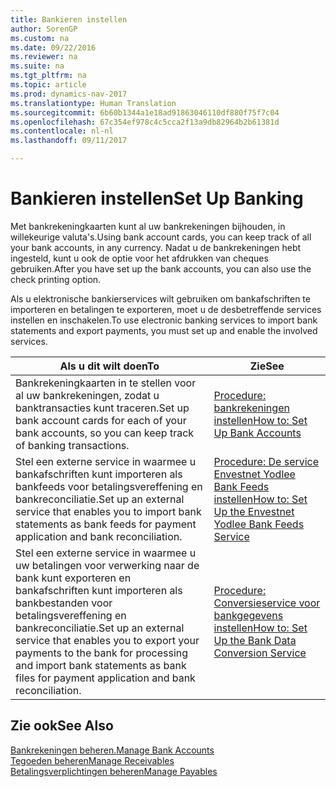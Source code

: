 ```yaml
---
title: Bankieren instellen
author: SorenGP
ms.custom: na
ms.date: 09/22/2016
ms.reviewer: na
ms.suite: na
ms.tgt_pltfrm: na
ms.topic: article
ms.prod: dynamics-nav-2017
ms.translationtype: Human Translation
ms.sourcegitcommit: 6b60b1344a1e18ad91863046110df880f75f7c04
ms.openlocfilehash: 67c354ef978c4c5cca2f13a9db82964b2b61381d
ms.contentlocale: nl-nl
ms.lasthandoff: 09/11/2017

---
```


# <a name="set-up-banking"></a><span data-ttu-id="1c84b-102">Bankieren instellen</span><span class="sxs-lookup"><span data-stu-id="1c84b-102">Set Up Banking</span></span>

<span data-ttu-id="1c84b-103">Met bankrekeningkaarten kunt al uw bankrekeningen bijhouden, in willekeurige valuta's.</span><span class="sxs-lookup"><span data-stu-id="1c84b-103">Using bank account cards, you can keep track of all your bank accounts, in any currency.</span></span> <span data-ttu-id="1c84b-104">Nadat u de bankrekeningen hebt ingesteld, kunt u ook de optie voor het afdrukken van cheques gebruiken.</span><span class="sxs-lookup"><span data-stu-id="1c84b-104">After you have set up the bank accounts, you can also use the check printing option.</span></span>

<span data-ttu-id="1c84b-105">Als u elektronische bankierservices wilt gebruiken om bankafschriften te importeren en betalingen te exporteren, moet u de desbetreffende services instellen en inschakelen.</span><span class="sxs-lookup"><span data-stu-id="1c84b-105">To use electronic banking services to import bank statements and  export payments, you must set up and enable the involved services.</span></span>

|<span data-ttu-id="1c84b-106">Als u dit wilt doen</span><span class="sxs-lookup"><span data-stu-id="1c84b-106">To</span></span> |<span data-ttu-id="1c84b-107">Zie</span><span class="sxs-lookup"><span data-stu-id="1c84b-107">See</span></span> |
|---|----|
|<span data-ttu-id="1c84b-108">Bankrekeningkaarten in te stellen voor al uw bankrekeningen, zodat u banktransacties kunt traceren.</span><span class="sxs-lookup"><span data-stu-id="1c84b-108">Set up bank account cards for each of your bank accounts, so you can keep track of banking transactions.</span></span>|[<span data-ttu-id="1c84b-109">Procedure: bankrekeningen instellen</span><span class="sxs-lookup"><span data-stu-id="1c84b-109">How to: Set Up Bank Accounts</span></span>](bank-how-setup-bank-accounts.md)|
|<span data-ttu-id="1c84b-110">Stel een externe service in waarmee u bankafschriften kunt importeren als bankfeeds voor betalingsvereffening en bankreconciliatie.</span><span class="sxs-lookup"><span data-stu-id="1c84b-110">Set up an external service that enables you to import bank statements as bank feeds for payment application and bank reconciliation.</span></span>|[<span data-ttu-id="1c84b-111">Procedure: De service Envestnet Yodlee Bank Feeds instellen</span><span class="sxs-lookup"><span data-stu-id="1c84b-111">How to: Set Up the Envestnet Yodlee Bank Feeds Service</span></span>](bank-how-setup-bank-statement-service.md)|
|<span data-ttu-id="1c84b-112">Stel een externe service in waarmee u uw betalingen voor verwerking naar de bank kunt exporteren en bankafschriften kunt importeren als bankbestanden voor betalingsvereffening en bankreconciliatie.</span><span class="sxs-lookup"><span data-stu-id="1c84b-112">Set up an external service that enables you to export your payments to the bank for processing  and import bank statements as bank files for payment application and bank reconciliation.</span></span>|[<span data-ttu-id="1c84b-113">Procedure: Conversieservice voor bankgegevens instellen</span><span class="sxs-lookup"><span data-stu-id="1c84b-113">How to: Set Up the Bank Data Conversion Service</span></span>](bank-how-setup-bank-data-conversion-service.md)|

## <a name="see-also"></a><span data-ttu-id="1c84b-114">Zie ook</span><span class="sxs-lookup"><span data-stu-id="1c84b-114">See Also</span></span>
[<span data-ttu-id="1c84b-115">Bankrekeningen beheren.</span><span class="sxs-lookup"><span data-stu-id="1c84b-115">Manage Bank Accounts</span></span>](bank-manage-bank-accounts.md)  
[<span data-ttu-id="1c84b-116">Tegoeden beheren</span><span class="sxs-lookup"><span data-stu-id="1c84b-116">Manage Receivables</span></span>](receivables-manage-receivables.md)  
[<span data-ttu-id="1c84b-117">Betalingsverplichtingen beheren</span><span class="sxs-lookup"><span data-stu-id="1c84b-117">Manage Payables</span></span>](payables-manage-payables.md)

